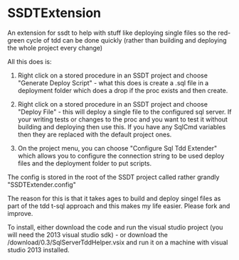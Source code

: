 SSDTExtension
=============
An extension for ssdt to help with stuff like deploying single files so the red-green cycle of tdd can be done quickly (rather than building and deploying the whole project every change)



All this does is:


1) Right click on a stored procedure in an SSDT project and choose "Generate Deploy Script" - what this does is create a .sql file in a deployment folder which does a drop if the proc exists and then create.

2) Right click on a stored procedure in an SSDT project and choose "Deploy File" - this will deploy a single file to the configured sql server. If your writing tests or changes to the proc and you want to test it without building and deploying then use this. If you have any SqlCmd variables then they are replaced with the default project ones.

3) On the project menu, you can choose "Configure Sql Tdd Extender" which allows you to configure the connection string to be used deploy files and the deployment folder to put scripts.

The config is stored in the root of the SSDT project called rather grandly "SSDTExtender.config"





The reason for this is that it takes ages to build and deploy singel files as part of the tdd t-sql approach and this makes my life easier. Please fork and improve.


To install, either download the code and run the visual studio project (you will need the 2013 visual studio sdk) - or download the /download/0.3/SqlServerTddHelper.vsix and run it on a machine with visual studio 2013 installed. 


